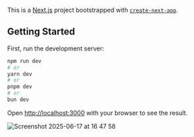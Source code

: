 This is a [Next.js](https://nextjs.org) project bootstrapped with [`create-next-app`](https://nextjs.org/docs/app/api-reference/cli/create-next-app).

## Getting Started

First, run the development server:

```bash
npm run dev
# or
yarn dev
# or
pnpm dev
# or
bun dev
```

Open [http://localhost:3000](http://localhost:3000) with your browser to see the result.


![Screenshot 2025-06-17 at 16 47 58](https://github.com/user-attachments/assets/e383a856-4319-491b-bbc6-317fd2e27e63)

